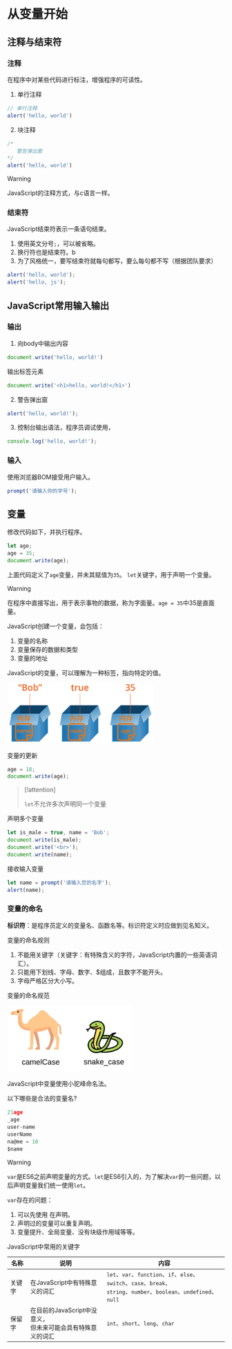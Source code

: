 # 从变量开始

## 注释与结束符

### 注释

在程序中对某些代码进行标注，增强程序的可读性。

1. 单行注释

```javascript
// 单行注释
alert('hello, world')
```

2. 块注释

```js
/* 
   警告弹出窗
*/
alert('hello, world')
```

> [!warning]
>
> JavaScript的注释方式，与c语言一样。

### 结束符

JavaScript结束符表示一条语句结束。

1. 使用英文分号`;`，可以被省略。
2. 换行符也是结束符。b
3. 为了风格统一，要写结束符就每句都写，要么每句都不写（根据团队要求）

```javascript
alert('hello, world');
alert('hello, js');
```

##  JavaScript常用输入输出

### 输出

1. 向body中输出内容

```javascript
document.write('hello, world!')
```

输出标签元素

```js
document.write('<h1>hello, world!</h1>')
```

2. 警告弹出窗

```js
alert('hello, world!');
```

3. 控制台输出语法，程序员调试使用，

```js
console.log('hello, world!');
```

### 输入

使用浏览器BOM接受用户输入。

```js
prompt('请输入你的学号');
```

## 变量

修改代码如下，并执行程序。

```js
let age;
age = 35;
document.write(age);
```

上面代码定义了`age`变量，并未其赋值为`35`。 `let`关键字，用于声明一个变量。

> [!warning]
>
> 在程序中直接写出，用于表示事物的数据，称为字面量。`age = 35`中35是直面量。

JavaScript创建一个变量，会包括：

1. 变量的名称
2. 变量保存的数据和类型
3. 变量的地址

JavaScript的变量，可以理解为一种标签，指向特定的值。

<img src="https://raw.githubusercontent.com/hughxusu/lesson-py/develop/images/base/vars.jpg" style="zoom: 33%;" />

变量的更新

```js
age = 18;
document.write(age);
```

> [!attention]
>
> `let`不允许多次声明同一个变量

声明多个变量

```js
let is_male = true, name = 'Bob';
document.write(is_male);
document.write('<br>');
document.write(name);
```

接收输入变量

```js
let name = prompt('请输入您的名字');
alert(name);
```

### 变量的命名

**标识符**：是程序员定义的变量名、函数名等。标识符定义时应做到见名知义。

变量的命名规则

1. 不能用关键字（关键字：有特殊含义的字符，JavaScript内置的一些英语词汇）。
2. 只能用下划线、字母、数字、$组成，且数字不能开头。
3. 字母严格区分大小写。

变量的命名规范

<img src="https://raw.githubusercontent.com/hughxusu/lesson-py/develop/images/base/p9zxnxg.jpg" style="zoom:55%;" />

JavaScript中变量使用小驼峰命名法。

以下哪些是合法的变量名?

```js
21age
_age
user-name
userName
na@me = 10
$name
```

> [!warning]
>
> `var`是ES6之前声明变量的方式。`let`是ES6引入的，为了解决`var`的一些问题，以后声明变量我们统一使用`let`。
>
> `var`存在的问题：
>
> 1. 可以先使用 在声明。
> 2. 声明过的变量可以重复声明。
> 3. 变量提升、全局变量、没有块级作用域等等。

JavaScript中常用的关键字

| 名称   | 说明                                                         | 内容                                                         |
| ------ | ------------------------------------------------------------ | ------------------------------------------------------------ |
| 关键字 | 在JavaScript中有特殊意义的词汇                               | `let`、`var`、`function`、`if`、`else`、`switch`、`case`、`break`、<br>`string`、`number`、`boolean`、`undefined`、`null` |
| 保留字 | 在目前的JavaScript中没意义，<br>但未来可能会具有特殊意义的词汇 | `int`、`short`、`long`、`char`                               |



